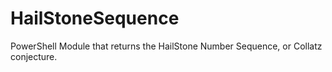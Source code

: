 # HailStoneSequence
PowerShell Module that returns the HailStone Number Sequence, or Collatz conjecture.
